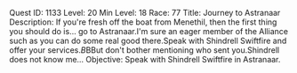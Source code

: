 Quest ID: 1133
Level: 20
Min Level: 18
Race: 77
Title: Journey to Astranaar
Description: If you're fresh off the boat from Menethil, then the first thing you should do is... go to Astranaar.I'm sure an eager member of the Alliance such as you can do some real good there.Speak with Shindrell Swiftfire and offer your services.$B$BBut don't bother mentioning who sent you.Shindrell does not know me...
Objective: Speak with Shindrell Swiftfire in Astranaar.
